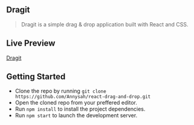 ## Dragit
> Dragit is a simple drag &amp; drop application built with React and CSS. 

## Live Preview
[Dragit](https://dragit.netlify.app/)

## Getting Started
- Clone the repo by running `git clone https://github.com/Annysah/react-drag-and-drop.git`
- Open the cloned repo from your preffered editor.
- Run `npm install` to install the project dependencies.
- Run `npm start` to launch the development server.
